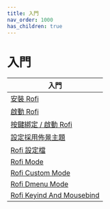 ```yaml
---
title: 入門
nav_order: 1000
has_children: true
---
```



# 入門

| 入門 |
| --- |
| [安裝 Rofi](https://samwhelp.github.io/note-about-rofi/read/start/install-rofi.html) |
| [啟動 Rofi](https://samwhelp.github.io/note-about-rofi/read/start/launch-rofi.html) |
| [按鍵綁定 / 啟動 Rofi](https://samwhelp.github.io/note-about-rofi/read/start/keybind-launching-rofi.html) |
| [設定採用佈景主題](https://samwhelp.github.io/note-about-rofi/read/start/apply-theme.html) |
| [Rofi 設定檔](https://samwhelp.github.io/note-about-rofi/read/start/config-file.html) |
| [Rofi Mode](https://samwhelp.github.io/note-about-rofi/read/start/rofi-mode.html) |
| [Rofi Custom Mode](https://samwhelp.github.io/note-about-rofi/read/start/rofi-custom-mode.html) |
| [Rofi Dmenu Mode](https://samwhelp.github.io/note-about-rofi/read/start/rofi-dmenu-mode.html) |
| [Rofi Keyind And Mousebind](https://samwhelp.github.io/note-about-rofi/read/start/rofi-keybind-and-mousebind.html) |
